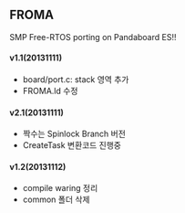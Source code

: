 ## FROMA ##
SMP Free-RTOS porting on Pandaboard ES!!

#### v1.1(20131111) ####
- board/port.c: stack 영역 추가
- FROMA.ld 수정

#### v2.1(20131111) ####
- 짝수는 Spinlock Branch 버전
- CreateTask 변환코드 진행중

#### v1.2(20131112) ####
- compile waring 정리
- common 폴더 삭제
